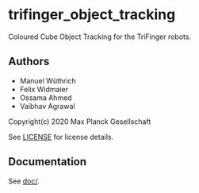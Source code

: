 # trifinger_object_tracking

Coloured Cube Object Tracking for the TriFinger robots.


## Authors

- Manuel Wüthrich
- Felix Widmaier
- Ossama Ahmed
- Vaibhav Agrawal

Copyright(c) 2020 Max Planck Gesellschaft

See [LICENSE](LICENSE) for license details.


## Documentation

See [doc/](doc/).
